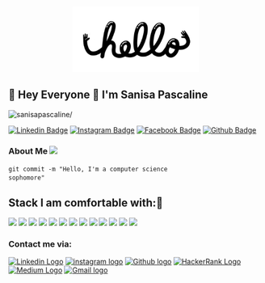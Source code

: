 
<!--
**sanisapascaline/sanisapascaline** is a ✨ _special_ ✨ repository because its `README.md` (this file) appears on your GitHub profile.

Here are some ideas to get you started:

- 🔭 I’m currently working on ...
- 🌱 I’m currently learning ...
- 👯 I’m looking to collaborate on ...
- 🤔 I’m looking for help with ...
- 💬 Ask me about ...
- 📫 How to reach me: ...
- 😄 Pronouns: ...
- ⚡ Fun fact: ...
-->

<p align="center">
  <img src="https://github.com/sanisapascaline/sanisapascaline/blob/main/readme%20gif.gif" height="130" width="250">
</p>

## :rainbow: Hey Everyone 👋 I'm Sanisa Pascaline
<p align="left"> <img src=https://komarev.com/ghpvc/?username=sanisapascaline alt=sanisapascaline/></p>  

[![Linkedin Badge](https://img.shields.io/badge/linkedin-%230077B5.svg?&style=for-the-badge&logo=linkedin&logoColor=white)](https://www.linkedin.com/in/sanisa-pascaline-9793b81b4/)
[![Instagram Badge](https://img.shields.io/badge/instagram-%23E4405F.svg?&style=for-the-badge&logo=instagram&logoColor=white)](https://www.instagram.com/sanisapascaline/)
[![Facebook Badge](https://img.shields.io/badge/facebook-%231877F2.svg?&style=for-the-badge&logo=facebook&logoColor=white)](https://www.facebook.com/SanisaPascaline/)
[![Github Badge](https://img.shields.io/badge/github-%23100000.svg?&style=for-the-badge&logo=github&logoColor=white)](https://github.com/sanisapascaline)

### About Me <img src="https://github.com/TheDudeThatCode/TheDudeThatCode/blob/master/Assets/Mario_Hello_Big.gif" width="30px">
<code>git commit -m "Hello, I'm a computer science sophomore"</code>


<!--### Where did I work earlier:question::woman_technologist:                
<code>* [Smart India Hackathon 2020](https://www.sih.gov.in/) [Grand - Finalist]</code>      
<code>* [IIIT Allahabad](https://www.iiita.ac.in/) [Summer Research Intern]</code>  -->    

## Stack I am comfortable with::rocket:
<code><img height="50" src="https://www.vectorlogo.zone/logos/python/python-ar21.svg"></code>
<code><img height="50" src="https://github.com/AwesomeLogos/logomono/blob/gh-pages/logos/tableau-software.svg"></code>
<code><img height="50" src="https://www.vectorlogo.zone/logos/java/java-horizontal.svg"></code>
<code><img height="50" src="https://www.vectorlogo.zone/logos/mysql/mysql-horizontal.svg"></code>
<code><img height="50" src="https://www.vectorlogo.zone/logos/github/github-ar21.svg"></code>
<code><img height="50" src="https://www.vectorlogo.zone/logos/jupyter/jupyter-ar21.svg"></code>
<code><img height="50" src="https://www.vectorlogo.zone/logos/numpy/numpy-ar21.svg"></code>
<code><img height="50" src="https://www.vectorlogo.zone/logos/tensorflow/tensorflow-ar21.svg"></code>
<code><img height="50" src="https://www.vectorlogo.zone/logos/amazon_aws/amazon_aws-ar21.svg"></code>
<code><img height="50" src="https://www.vectorlogo.zone/logos/json/json-ar21.svg"></code>
<code><img height="50" src="https://www.vectorlogo.zone/logos/w3_html5/w3_html5-ar21.svg"></code>
<code><img height="50" src="https://www.vectorlogo.zone/logos/ibm_cloud/ibm_cloud-ar21.svg"></code>
<code><img height="50" src="https://www.vectorlogo.zone/logos/javascript/javascript-horizontal.svg"></code>


<!--### What are my featured projects:question::rocket:
<code>[100DaysOfCode](https://github.com/chandrikadeb7/100DaysOfCode)</code>:hourglass:     
<code>[Face Mask Detection](https://github.com/chandrikadeb7/Face-Mask-Detection)</code>:mask:  
<code>[GirlScript Twitter Bot](https://github.com/chandrikadeb7/Girlscript-Twitter-Bot)</code>:robot:  -->   


### Contact me via:

 [<img src="https://github.com/TheDudeThatCode/TheDudeThatCode/blob/master/Assets/Linkedin.svg" alt="Linkedin Logo" width="32">](https://www.linkedin.com/in/sanisa-pascaline-9793b81b4/)  [<img src="https://github.com/TheDudeThatCode/TheDudeThatCode/blob/master/Assets/Instagram.svg" alt="instagram logo" width="32">](https://www.instagram.com/sanisapascaline/) [<img src="https://cdn.svgporn.com/logos/github-icon.svg" alt="Github logo" width="34">](https://github.com/sanisapascaline)  [<img src="https://github.com/TheDudeThatCode/TheDudeThatCode/blob/master/Assets/HackerRank.svg" alt="HackerRank Logo" width="30">](https://www.hackerrank.com/mimanshaagrawal1)  [<img src="https://cdn.svgporn.com/logos/medium.svg" alt="Medium Logo" width="30">](https://medium.com/@mimanshaagrawal1998)  [<img src="https://github.com/TheDudeThatCode/TheDudeThatCode/blob/master/Assets/Gmail.svg" alt="Gmail logo" height="32">](mailto:sanisapascaline11@gmail.com)

